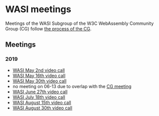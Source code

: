 # WASI meetings

Meetings of the WASI Subgroup of the W3C WebAssembly Community Group (CG) follow
[the process of the CG](https://github.com/WebAssembly/meetings).

## Meetings

### 2019

 * [WASI May 2nd video call](2019/WASI-05-02.md)
 * [WASI May 16th video call](2019/WASI-05-16.md)
 * [WASI May 30th video call](2019/WASI-05-30.md)
 * no meeting on 06-13 due to overlap with the [CG meeting](https://github.com/WebAssembly/meetings/blob/master/2019/CG-06.md)
 * [WASI June 27th video call](2019/WASI-06-27.md)
 * [WASI July 18th video call](2019/WASI-07-18.md)
 * [WASI August 15th video call](2019/WASI-08-15.md)
 * [WASI August 30th video call](2019/WASI-08-30.md)
